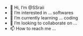 - 👋 Hi, I’m @SSraii
- 👀 I’m interested in ... softwares
- 🌱 I’m currently learning ... coding
- 💞️ I’m looking to collaborate on ...
- 📫 How to reach me ...

<!---
SSraii/SSraii is a ✨ special ✨ repository because its `README.md` (this file) appears on your GitHub profile.
You can click the Preview link to take a look at your changes.
--->
